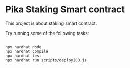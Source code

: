 # Pika Staking Smart contract

This project is about staking smart contract.

Try running some of the following tasks:

```shell

npx hardhat node
npx hardhat compile
npx hardhat test
npx hardhat run scripts/deployICO.js
```
